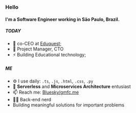 ### Hello

#### I'm a Software Engineer working in São Paulo, Brazil.

##### TODAY

- 🏢 co-CEO at [Eduquest](https://eduquest.dev);
- 🚧 Project Manager, CTO
- ⚡️ Building Educational technology;

##### ME

- ⚙️ I use daily: `.ts`, `.js`, `.html`, `.css`, `.py`
- 🌱 **Serverless** and **Microservices Architecture** entusiast
- 📫 Reach me: [Bluesky/gmfc.me](https://bsky.app/profile/gmfc.me)
- 👨‍💻 Back-end nerd
- Building meaningful solutions for important problems
